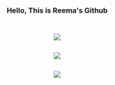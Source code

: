 

<div align ="center">
  <h3 class="bold">Hello, This is Reema's Github</h3>
</div>
<br>
<div align ="center" style="margin-top: 10px;">
  <a href="https://hits.seeyoufarm.com">
    <img align="center" src="https://hits.seeyoufarm.com/api/count/incr/badge.svg?url=https%3A%2F%2Fgithub.com%2FReemaMousaAlatawi&count_bg=%231B96F5&title_bg=%23555555&icon=swift.svg&icon_color=%23E97A22&title=hits&edge_flat=false"/>
  </a>
</div>
<br>
<div align="center" style="margin-top: 10px;">
  <a href="https://github.com/anuraghazra/convoychat">
    <img align="center" src="https://github-readme-stats.vercel.app/api?username=ReemaMousaAlatawi&show_icons=true&theme=dracula" />
  </a>
</div> 
<br>
<div align="center" style="margin-top: 10px;">
  <a href="https://github.com/anuraghazra/convoychat">
    <img align="center" src="https://github-readme-stats.vercel.app/api/top-langs/?username=AishaAli-a&layout=compact&show_icons=true&theme=dracula" />
  </a>
</div>




